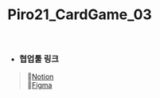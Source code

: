 # Piro21_CardGame_03
 <br> 
 
* ### 협업툴 링크
> 💙[Notion](https://www.notion.so/3202ac4605684639819aa19f3a70eb2d?v=1bc40a988c0c452e9e02cb6c81b759ff&pvs=4) <br>
> 💙[Figma](https://www.figma.com/design/lVoYGKobfu8DnyAfgWBMQS/Piro03_CardGame?node-id=0-1&t=h4xHCriz9EKDDxZo-0) <br>
